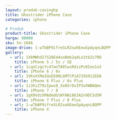 ```yaml
---
layout: produk-casinghp
title: Ghostrider iPhone Case
categories: iphone

# Produk
product-title: Ghostrider iPhone Case
harga: 90000
sku: hn-1846
image-drive: 1-wTbBP9ifreSLR2swhEewSpAyqnLBQPP
gallery:
  - url: 1XkMWhd27S20E44soBmb2q4Lo1tbZv7RD
    title: iPhone 5 / 5s / SE
  - url: 1cqnCzgcYc47wnTA0lwsRdzzPu9Ioo1o3
    title: iPhone 6 / 6s
  - url: 1VKvXtMaIUuEE00LbMTCPiA735b911EDA
    title: iPhone 6 Plus / 6s Plus
  - url: 1i3hiZ79zIpws8_Xo8SrOvIP3oXWBAQmc
    title: iPhone 7 / 8
  - url: 1gX0VdzVMAdmdGtWYANi863A2n9DCSd5M
    title: iPhone 7 Plus / 8 Plus
  - url: 1-wTbBP9ifreSLR2swhEewSpAyqnLBQPP
    title: iPhone X
---
```

